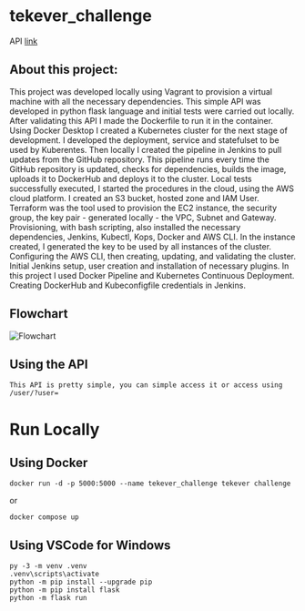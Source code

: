 # tekever_challenge

API [link](http://challenge.tekever.maarcoalr.co:5000)

## About this project:

This project was developed locally using Vagrant to provision a virtual machine with all the necessary dependencies. This simple API was developed in python flask language and initial tests were carried out locally. After validating this API I made the Dockerfile to run it in the container.
Using Docker Desktop I created a Kubernetes cluster for the next stage of development. I developed the deployment, service and statefulset to be used by Kuberentes. Then locally I created the pipeline in Jenkins to pull updates from the GitHub repository. This pipeline runs every time the GitHub repository is updated, checks for dependencies, builds the image, uploads it to DockerHub and deploys it to the cluster. Local tests successfully executed, I started the procedures in the cloud, using the AWS cloud platform.
I created an S3 bucket, hosted zone and IAM User. Terraform was the tool used to provision the EC2 instance, the security group, the key pair - generated locally - the VPC, Subnet and Gateway. Provisioning, with bash scripting, also installed the necessary dependencies, Jenkins, Kubectl, Kops, Docker and AWS CLI. In the instance created, I generated the key to be used by all instances of the cluster. Configuring the AWS CLI, then creating, updating, and validating the cluster. Initial Jenkins setup, user creation and installation of necessary plugins. In this project I used Docker Pipeline and Kubernetes Continuous Deployment. Creating DockerHub and Kubeconfigfile credentials in Jenkins.

## Flowchart

![Flowchart](https://i.imgur.com/OKXxTdm.png)

## Using the API
```
This API is pretty simple, you can simple access it or access using /user/?user=
```

# Run Locally
## Using Docker
```
docker run -d -p 5000:5000 --name tekever_challenge tekever challenge
```
or
```
docker compose up
```
## Using VSCode for Windows 
```
py -3 -m venv .venv
.venv\scripts\activate
python -m pip install --upgrade pip
python -m pip install flask
python -m flask run
```